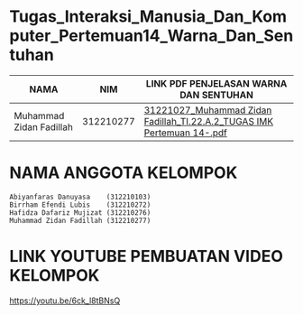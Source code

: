 # Tugas_Interaksi_Manusia_Dan_Komputer_Pertemuan14_Warna_Dan_Sentuhan


|  NAMA | NIM | LINK PDF PENJELASAN WARNA DAN SENTUHAN |
| --- | --- | --- | 
| Muhammad Zidan Fadillah|312210277| [31221027_Muhammad Zidan Fadillah_TI.22.A.2_TUGAS IMK Pertemuan 14-.pdf](https://github.com/user-attachments/files/15909081/31221027_Muhammad.Zidan.Fadillah_TI.22.A.2_TUGAS.IMK.Pertemuan.14-.pdf)



# NAMA ANGGOTA KELOMPOK 

```
Abiyanfaras Danuyasa    (312210103)
Birrham Efendi Lubis    (312210272)
Hafidza Dafariz Mujizat (312210276)
Muhammad Zidan Fadillah (312210277)
````

# LINK YOUTUBE PEMBUATAN VIDEO KELOMPOK
https://youtu.be/6ck_l8tBNsQ
